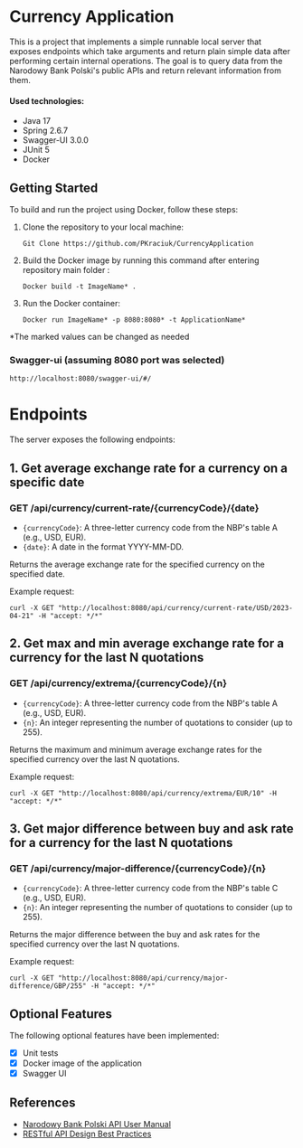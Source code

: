 # Currency Application

This is a  project that implements a simple runnable local server that exposes endpoints which take arguments and
return plain simple data after performing certain internal operations. 
The goal is to query data from the Narodowy Bank Polski's public APIs and return relevant information from them.
#### Used technologies:
* Java 17
* Spring 2.6.7
* Swagger-UI 3.0.0
* JUnit 5
* Docker

## Getting Started

To build and run the project using Docker, follow these steps:

1. Clone the repository to your local machine: 
    ```
    Git Clone https://github.com/PKraciuk/CurrencyApplication
    ```

2. Build the Docker image by running this command after entering repository main folder : 
   ```
   Docker build -t ImageName* .
   ```
3. Run the Docker container: 
   ```
   Docker run ImageName* -p 8080:8080* -t ApplicationName*
   ```

*The marked values can be changed as needed


### Swagger-ui (assuming 8080 port was selected)
``` 
http://localhost:8080/swagger-ui/#/
```

# Endpoints
 The server exposes the following endpoints:

## 1. Get average exchange rate for a currency on a specific date
### GET /api/currency/current-rate/{currencyCode}/{date}
- `{currencyCode}`: A three-letter currency code from the NBP's table A (e.g., USD, EUR).
- `{date}`: A date in the format YYYY-MM-DD.

Returns the average exchange rate for the specified currency on the specified date.

Example request:
```
curl -X GET "http://localhost:8080/api/currency/current-rate/USD/2023-04-21" -H "accept: */*"
```


## 2. Get max and min average exchange rate for a currency for the last N quotations
### GET /api/currency/extrema/{currencyCode}/{n}
- `{currencyCode}`: A three-letter currency code from the NBP's table A (e.g., USD, EUR).
- `{n}`: An integer representing the number of quotations to consider (up to 255).

Returns the maximum and minimum average exchange rates for the specified currency over the last N quotations.

Example request:
```
curl -X GET "http://localhost:8080/api/currency/extrema/EUR/10" -H "accept: */*"
```

## 3. Get major difference between buy and ask rate for a currency for the last N quotations
### GET /api/currency/major-difference/{currencyCode}/{n}

- `{currencyCode}`: A three-letter currency code from the NBP's table C (e.g., USD, EUR).
- `{n}`: An integer representing the number of quotations to consider (up to 255).

Returns the major difference between the buy and ask rates for the specified currency over the last N quotations.

Example request:
```
curl -X GET "http://localhost:8080/api/currency/major-difference/GBP/255" -H "accept: */*"
```

## Optional Features

The following optional features have been implemented:

- [x] Unit tests
- [x] Docker image of the application
- [x] Swagger UI 

## References

- [Narodowy Bank Polski API User Manual](http://api.nbp.pl/)
- [RESTful API Design Best Practices](https://learn.microsoft.com/en-us/azure/architecture/best-practices/api-design)